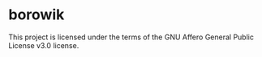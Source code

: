 # borowik
This project is licensed under the terms of the GNU Affero General Public License v3.0 license.
